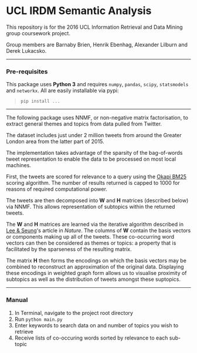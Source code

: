 # UCL IRDM Semantic Analysis

This repository is for the 2016 UCL Information Retrieval and Data Mining group coursework project.

Group members are Barnaby Brien, Henrik Ebenhag, Alexander Lilburn and Derek Lukacsko.

---

### Pre-requisites
This package uses **Python 3** and requires `numpy`, `pandas`, `scipy`, `statsmodels` and `networkx`. All are easily installable via pypi:  
>`pip install ...`

---

The following package uses NNMF, or non-negative matrix factorisation, 
to extract general themes and topics from data pulled from Twitter.

The dataset includes just under 2 million tweets from around the Greater London area
from the latter part of 2015.

The implementation takes advantage of the sparsity of the bag-of-words tweet representation
to enable the data to be processed on most local machines.

First, the tweets are scored for relevance to a query using the [Okapi BM25](https://en.wikipedia.org/wiki/Okapi_BM25) 
scoring algorithm. The number of results returned is capped to 1000 for reasons of required computational power.

The tweets are then decomposed into **W** and **H** matrices (described below) via NNMF. This allows representation of
subtopics within the returned tweets.

The **W** and **H** matrices are learned via the iterative algorithm described in 
[Lee & Seung](http://www.columbia.edu/~jwp2128/Teaching/W4721/papers/nmf_nature.pdf)'s
article in _Nature_. The columns of **W** contain the basis vectors or components making up all of the tweets.
These co-occurring word vectors can then be considered as themes or topics: a property that is facilitated
by the sparseness of the resulting matrix.

The matrix **H** then forms the encodings on which the basis vectors may be combined to reconstruct an
approximation of the original data. Displaying these encodings in weighted graph form allows us to visualise
proximity of subtopics as well as the distribution of tweets amongst these suptopics.

---

### Manual
1. In Terminal, navigate to the project root directory
2. Run `python main.py`
3. Enter keywords to search data on and number of topics you wish to retrieve
4. Receive lists of co-occuring words sorted by relevance to each sub-topic
